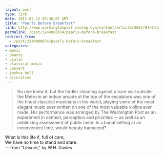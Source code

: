 ```yaml
---
layout: post
type: link
date: 2011-02-12 03:30:07 GMT
title: "Pearls Before Breakfast"
link: http://www.washingtonpost.com/wp-dyn/content/article/2007/04/04/AR2007040401721.html
permalink: /post/3244980654/pearls-before-breakfast
redirect_from: 
  - /post/3244980654/pearls-before-breakfast
categories:
- music
- beauty
- violin
- classical music
- concert
- joshua bell
- priorities
---
```

<blockquote>No one knew it, but the fiddler standing against a bare wall outside the Metro in an indoor arcade at the top of the escalators was one of the finest classical musicians in the world, playing some of the most elegant music ever written on one of the most valuable violins ever made. His performance was arranged by The Washington Post as an experiment in context, perception and priorities -- as well as an unblinking assessment of public taste: In a banal setting at an inconvenient time, would beauty transcend?</blockquote>
What is this life if, full of care,<br>
We have no time to stand and stare.<br>
 -- from "Leisure," by W.H. Davies